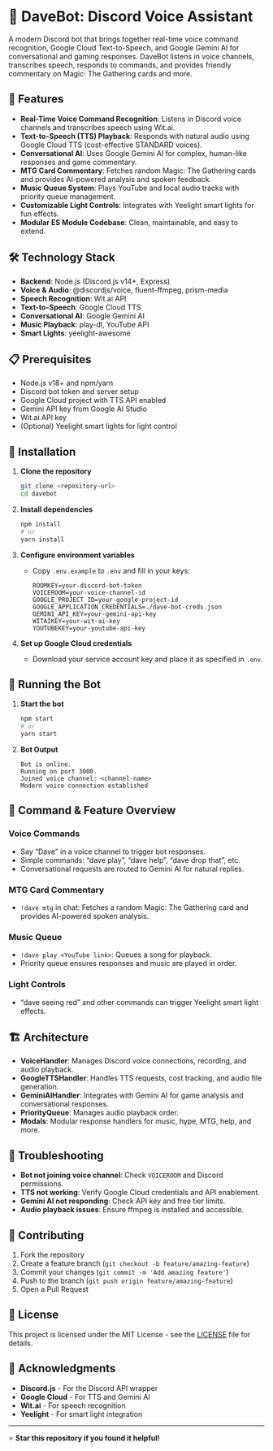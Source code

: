 # 🤖 DaveBot: Discord Voice Assistant

A modern Discord bot that brings together real-time voice command recognition, Google Cloud Text-to-Speech, and Google Gemini AI for conversational and gaming responses. DaveBot listens in voice channels, transcribes speech, responds to commands, and provides friendly commentary on Magic: The Gathering cards and more.

## 🚀 Features

- **Real-Time Voice Command Recognition**: Listens in Discord voice channels and transcribes speech using Wit.ai.
- **Text-to-Speech (TTS) Playback**: Responds with natural audio using Google Cloud TTS (cost-effective STANDARD voices).
- **Conversational AI**: Uses Google Gemini AI for complex, human-like responses and game commentary.
- **MTG Card Commentary**: Fetches random Magic: The Gathering cards and provides AI-powered analysis and spoken feedback.
- **Music Queue System**: Plays YouTube and local audio tracks with priority queue management.
- **Customizable Light Controls**: Integrates with Yeelight smart lights for fun effects.
- **Modular ES Module Codebase**: Clean, maintainable, and easy to extend.

## 🛠️ Technology Stack

- **Backend**: Node.js (Discord.js v14+, Express)
- **Voice & Audio**: @discordjs/voice, fluent-ffmpeg, prism-media
- **Speech Recognition**: Wit.ai API
- **Text-to-Speech**: Google Cloud TTS
- **Conversational AI**: Google Gemini AI
- **Music Playback**: play-dl, YouTube API
- **Smart Lights**: yeelight-awesome

## 📋 Prerequisites

- Node.js v18+ and npm/yarn
- Discord bot token and server setup
- Google Cloud project with TTS API enabled
- Gemini API key from Google AI Studio
- Wit.ai API key
- (Optional) Yeelight smart lights for light control

## 🔧 Installation

1. **Clone the repository**
   ```bash
   git clone <repository-url>
   cd davebot
   ```

2. **Install dependencies**
   ```bash
   npm install
   # or
   yarn install
   ```

3. **Configure environment variables**
   - Copy `.env.example` to `.env` and fill in your keys:
     ```
     ROOMKEY=your-discord-bot-token
     VOICEROOM=your-voice-channel-id
     GOOGLE_PROJECT_ID=your-google-project-id
     GOOGLE_APPLICATION_CREDENTIALS=./dave-bot-creds.json
     GEMINI_API_KEY=your-gemini-api-key
     WITAIKEY=your-wit-ai-key
     YOUTUBEKEY=your-youtube-api-key
     ```

4. **Set up Google Cloud credentials**
   - Download your service account key and place it as specified in `.env`.

## 🚀 Running the Bot

1. **Start the bot**
   ```bash
   npm start
   # or
   yarn start
   ```

2. **Bot Output**
   ```
   Bot is online.
   Running on port 3000.
   Joined voice channel: <channel-name>
   Modern voice connection established
   ```

## 📖 Command & Feature Overview

### Voice Commands

- Say “Dave” in a voice channel to trigger bot responses.
- Simple commands: “dave play”, “dave help”, “dave drop that”, etc.
- Conversational requests are routed to Gemini AI for natural replies.

### MTG Card Commentary

- `!dave mtg` in chat: Fetches a random Magic: The Gathering card and provides AI-powered spoken analysis.

### Music Queue

- `!dave play <YouTube link>`: Queues a song for playback.
- Priority queue ensures responses and music are played in order.

### Light Controls

- “dave seeing red” and other commands can trigger Yeelight smart light effects.

## 🏗️ Architecture

- **VoiceHandler**: Manages Discord voice connections, recording, and audio playback.
- **GoogleTTSHandler**: Handles TTS requests, cost tracking, and audio file generation.
- **GeminiAIHandler**: Integrates with Gemini AI for game analysis and conversational responses.
- **PriorityQueue**: Manages audio playback order.
- **Modals**: Modular response handlers for music, hype, MTG, help, and more.

## 🐛 Troubleshooting

- **Bot not joining voice channel**: Check `VOICEROOM` and Discord permissions.
- **TTS not working**: Verify Google Cloud credentials and API enablement.
- **Gemini AI not responding**: Check API key and free tier limits.
- **Audio playback issues**: Ensure ffmpeg is installed and accessible.

## 🤝 Contributing

1. Fork the repository
2. Create a feature branch (`git checkout -b feature/amazing-feature`)
3. Commit your changes (`git commit -m 'Add amazing feature'`)
4. Push to the branch (`git push origin feature/amazing-feature`)
5. Open a Pull Request

## 📄 License

This project is licensed under the MIT License - see the [LICENSE](LICENSE) file for details.

## 🙏 Acknowledgments

- **Discord.js** - For the Discord API wrapper
- **Google Cloud** - For TTS and Gemini AI
- **Wit.ai** - For speech recognition
- **Yeelight** - For smart light integration

---

⭐ **Star this repository if you found it helpful!**